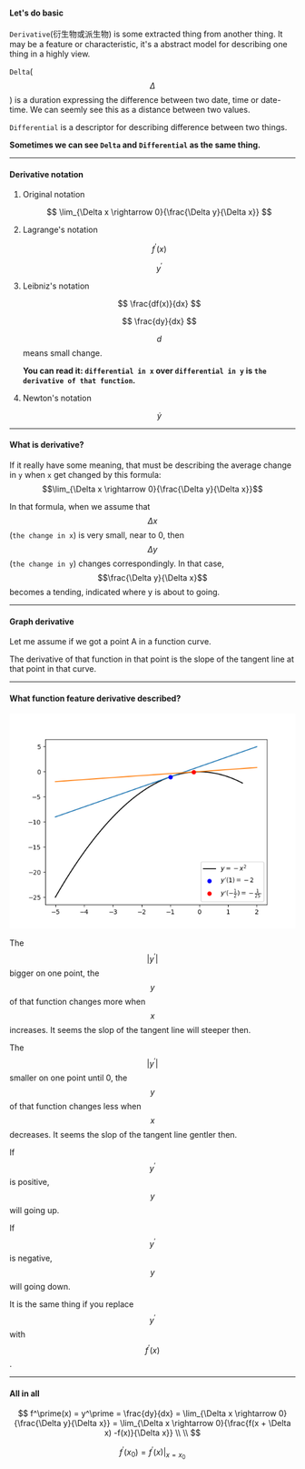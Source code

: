 #### Let's do basic

`Derivative`\(衍生物或派生物\) is some extracted thing from another thing. It may be a feature or characteristic, it's a abstract model for describing one thing in a highly view.

`Delta`\($$\Delta$$\) is a duration expressing the difference between two date, time or date-time. We can seemly see this as a distance between two values.

`Differential` is a descriptor for describing difference between two things.

**Sometimes we can see **`Delta`** and **`Differential`** as the same thing.**

---

#### Derivative notation

1. Original notation


   $$
   \lim_{\Delta x \rightarrow 0}{\frac{\Delta y}{\Delta x}}
   $$

2. Lagrange's notation


   $$
   f^\prime(x)
   $$



   $$
   y^\prime
   $$

3. Leibniz's notation


   $$
   \frac{df(x)}{dx}
   $$



   $$
   \frac{dy}{dx}
   $$


   $$d$$ means small change.

   **You can read it: **`differential in x`** over **`differential in y`** is **`the derivative of that function`**.**

4. Newton's notation


   $$
   \dot y
   $$

---

#### What is derivative?

If it really have some meaning, that must be describing the average change in `y` when `x` get changed by this formula: $$\lim_{\Delta x \rightarrow 0}{\frac{\Delta y}{\Delta x}}$$

In that formula, when we assume that $$\Delta x$$\(`the change in x`\) is very small, near to 0, then $$\Delta y$$\(`the change in y`\) changes correspondingly. In that case, $$\frac{\Delta y}{\Delta x}$$ becomes a tending, indicated where y is about to going.

---

#### Graph derivative

Let me assume if we got a point A in a function curve.

The derivative of that function in that point is the slope of the tangent line at that point in that curve.

---

#### What function feature derivative described?

![](/assets/negative_x^2.png)

The $$|y^\prime|$$ bigger on one point, the $$y$$ of that function changes more when $$x$$ increases. It seems the slop of the tangent line will steeper then.

The $$|y^\prime|$$ smaller on one point until 0, the $$y$$ of that function changes less when $$x$$ decreases. It seems the slop of the tangent line gentler then.

If $$y^\prime$$ is positive, $$y$$ will going up.

If $$y^\prime$$ is negative, $$y$$ will going down.

It is the same thing if you replace $$y^\prime$$ with $$f^\prime(x)$$.

---

#### All in all


$$
f^\prime(x) = y^\prime = \frac{dy}{dx} = \lim_{\Delta x \rightarrow 0}{\frac{\Delta y}{\Delta x}} = \lim_{\Delta x \rightarrow 0}{\frac{f(x + \Delta x) -f(x)}{\Delta x}}
\\ \\
$$



$$
f^\prime(x_0) = f^\prime(x)|_{x=x_0}
$$


